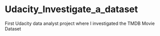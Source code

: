 # Udacity_Investigate_a_dataset
First Udacity data analyst project where I investigated the TMDB Movie Dataset
